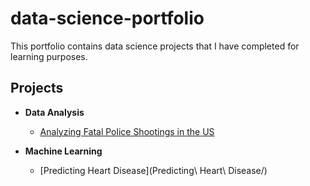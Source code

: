# data-science-portfolio
This portfolio contains data science projects that I have completed for learning purposes. 

## Projects

- __Data Analysis__
    - [Analyzing Fatal Police Shootings in the US](briannakindall/data-science-portfolio/Fatal%20Police%20Shootings%20in%20the%20US)

- __Machine Learning__
    - [Predicting Heart Disease](Predicting\ Heart\ Disease/)

